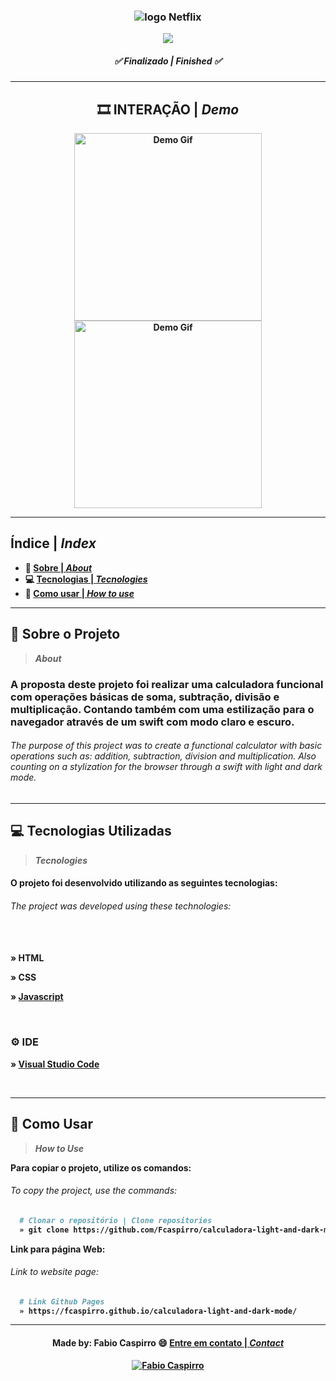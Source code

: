 <h3 align="center">
	<img alt="logo Netflix" title="logo" src="./assets/github/logo.png"/>
</h3>

<p align="center">
  <img align="center" src="https://api.visitorbadge.io/api/visitors?path=https%3A%2F%2Fgithub.com%2FFcaspirro%2Fcalculadora-light-and-dark-mode&countColor=%23dce775"/>
</p>

<h5 align="center"> 
  <b>✅ Finalizado | <i>Finished ✅</i></b>
</h5> 

---
  
<h2 align="center"> 
  <b>🎞 INTERAÇÃO | <i>Demo</i>
</h2> 

 <div align="center" inline >
    <img height="300px"  alt="Demo Gif" title="demo" src="./assets/github/demo-light.gif"/> 
    <img height="300px"  alt="Demo Gif" title="demo" src="./assets/github/demo-dark.gif"/> 
</div>

---

<h2 align="left"> 
  <b>Índice</b> | <i>Index</i>
</h2> 
  
- :book: [Sobre | <i>About</i>](#book-sobre-o-projeto)
- :computer: [Tecnologias | <i>Tecnologies</i>](#computer-tecnologias-utilizadas)
- :mag_right: [Como usar | <i>How to use</i>](#mag_right-como-usar)
  
---

## :book: Sobre o Projeto
><i>About</i> 

<h3>
A proposta deste projeto foi realizar uma calculadora funcional com operações básicas de soma, subtração, divisão e multiplicação. Contando também com uma estilização para o navegador através de um swift com modo claro e escuro.
</h3>

<em>
  <h6>
The purpose of this project was to create a functional calculator with basic operations such as: addition, subtraction, division and multiplication. Also counting on a stylization for the browser through a swift with light and dark mode.
  </h6>
</em>
  
---

## :computer: Tecnologias Utilizadas
><i>Tecnologies</i> 
  
<h4>
O projeto foi desenvolvido utilizando as seguintes tecnologias:
</h4>

<em>
  <h6>
    The project was developed using these technologies: <br><br><br>
  </h6>
</em>
  
  
<p>
» HTML <br>
<p>
» CSS <br>
</p>
<p>
  
 » [Javascript](https://javascript.com)
  
</p><br>

### ⚙ IDE
  
<p>
  
 » [Visual Studio Code](https://code.visualstudio.com/)
  
<p><br>
 
---

## :mag_right: Como Usar
><i>How to Use</i> 
  
Para copiar o projeto, utilize os comandos:
 <em>
  <h6>
  To copy the project, use the commands:
  </h6>
</em>

```bash
  # Clonar o repositório | Clone repositories
  » git clone https://github.com/Fcaspirro/calculadora-light-and-dark-mode.git
```

Link para página Web:
 <em>
  <h6>
  Link to website page:
  </h6>
</em>
  
```bash  
  # Link Github Pages
  » https://fcaspirro.github.io/calculadora-light-and-dark-mode/ 
```

---
 
<h4 align="center">
Made by: Fabio Caspirro 😄 <a href="mailto:fabio_caspirro@hotmail.com">Entre em contato | <i>Contact</i></a>
</h4>
<p align="center">
  <a href="https://www.linkedin.com/in/fabio-caspirro-2069b072/">
    <img alt="Fabio Caspirro" src="https://img.shields.io/badge/LinkedIn-Fabio_Caspirro-0e76a8?style=flat&logoColor=white&logo=linkedin">
  </a>
